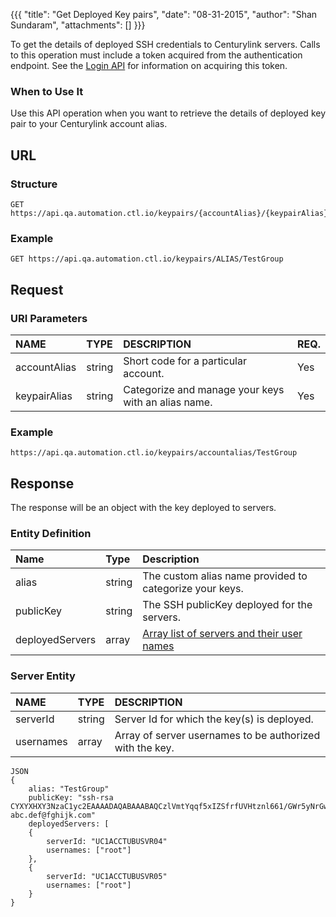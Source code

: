 {{{ "title": "Get Deployed Key pairs", "date": "08-31-2015", "author": "Shan Sundaram", "attachments": [] }}}

To get the details of deployed SSH credentials to Centurylink servers. Calls to this operation must include a token acquired from the authentication endpoint. See the [Login API](https://www.ctl.io/api-docs/v2/#authentication-login) for information on acquiring this token.

### When to Use It

Use this API operation when you want to retrieve the details of deployed key pair to your Centurylink account alias.

## URL

### Structure

    GET https://api.qa.automation.ctl.io/keypairs/{accountAlias}/{keypairAlias}
    

### Example

    GET https://api.qa.automation.ctl.io/keypairs/ALIAS/TestGroup
    

## Request

### URI Parameters

| NAME         | TYPE   | DESCRIPTION                         | REQ. |
| :------------ | :------ | :----------------------------------- | :---- |
| accountAlias | string | Short code for a particular account. | Yes  |
| keypairAlias | string | Categorize and manage your keys with an alias name. | Yes |

### Example
   
    https://api.qa.automation.ctl.io/keypairs/accountalias/TestGroup

## Response
The response will be an object with the key deployed to servers.

### Entity Definition

| Name        | Type   | Description |
| :----------- | :------ | :--- |
| alias | string | The custom alias name provided to categorize your keys. |
| publicKey | string | The SSH publicKey deployed for the servers. |
| deployedServers | array | [Array list of servers and their user names](#serverEntityResponse) |


### Server Entity <a name="serverEntityResponse"></a>
| NAME         | TYPE   | DESCRIPTION                         |
| :------------ | :------ | :----------------------------------- |
| serverId | string | Server Id for which the key(s) is deployed. |
| usernames | array | Array of server usernames to be authorized with the key. |

	JSON
	{
		alias: "TestGroup"
		publicKey: "ssh-rsa CYXYXHXY3NzaC1yc2EAAAADAQABAAABAQCzlVmtYqqf5xIZSfrfUVHtznl661/GWr5yNrGwUQiRiGHXKeS1L05lD/XNpm3RVNwpo5hOwN++8MqnSxktCphmoHYjaNgMaKk98184uhPzjWNOl++r3uIrkAssPHPNNgibROnJuxkz+JTqewfU1e4c4HmnRxlcb6L3HBAssku820gNuL7E2VR418KilQtbmdhqkAEICTtHfgUsg7Loer8BIwJpqhhHkAwRpsEYC4x2fNjfqHmzLhhPWc1x+Bsn3OC1Gju+049z3UzjhD4YjZ4mwZO1cmAflOJwUPLnUeYvUj3D5nGN+4li2lCoOl3aJvmYr9triUlZNSx0Ug42vKgh abc.def@fghijk.com"
		deployedServers: [
		{
			serverId: "UC1ACCTUBUSVR04"
			usernames: ["root"]
		},
		{
			serverId: "UC1ACCTUBUSVR05"
			usernames: ["root"]
		}
	}

